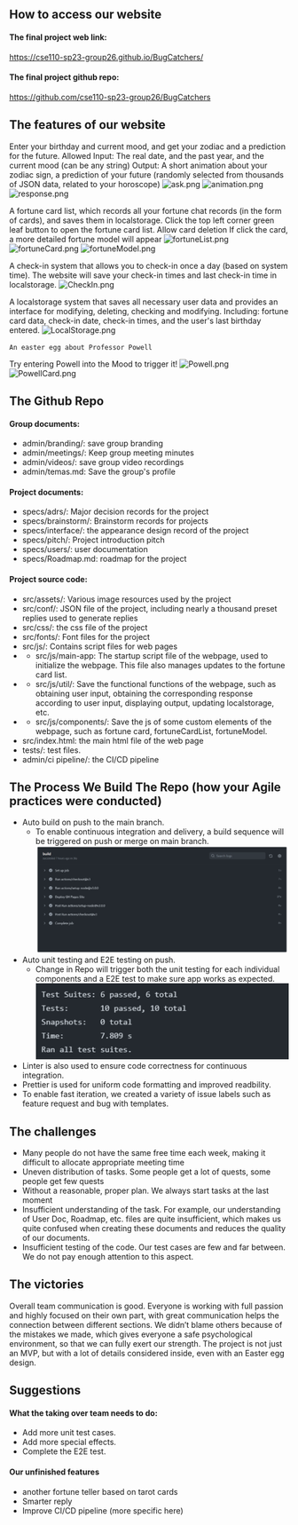 ## How to access our website
#### The final project web link:
https://cse110-sp23-group26.github.io/BugCatchers/

#### The final project github repo:
https://github.com/cse110-sp23-group26/BugCatchers

## The features of our website
Enter your birthday and current mood, and get your zodiac and a prediction for the future.
Allowed Input:  The real date, and the past year, and the current mood (can be any string)
Output: A short animation about your zodiac sign, a prediction of your future (randomly selected from thousands of JSON data, related to your horoscope)
![ask.png](https://img1.imgtp.com/2023/06/14/ZbFS1zkg.png)
![animation.png](https://img1.imgtp.com/2023/06/14/yYfD1v7X.png)
![response.png](https://img1.imgtp.com/2023/06/14/dNFmhmSB.png)

A fortune card list, which records all your fortune chat records (in the form of cards), and saves them in localstorage.
Click the top left corner green leaf button to open the fortune card list.
Allow card deletion
If click the card, a more detailed fortune model will appear
![fortuneList.png](https://img1.imgtp.com/2023/06/14/Q3IVerH9.png)
![fortuneCard.png](https://img1.imgtp.com/2023/06/14/fQvgCeBh.png)
![fortuneModel.png](https://img1.imgtp.com/2023/06/14/NMcJA79C.png)

A check-in system that allows you to check-in once a day (based on system time). The website will save your check-in times and last check-in time in localstorage.
![CheckIn.png](https://img1.imgtp.com/2023/06/14/GGTx8j0f.png)

A localstorage system that saves all necessary user data and provides an interface for modifying, deleting, checking and modifying. Including: fortune card data, check-in date, check-in times, and the user's last birthday entered.
![LocalStorage.png](https://img1.imgtp.com/2023/06/14/N3VwmykU.png)

	An easter egg about Professor Powell
Try entering Powell into the Mood to trigger it!
![Powell.png](https://img1.imgtp.com/2023/06/14/fmZpCR1v.png)
![PowellCard.png](https://img1.imgtp.com/2023/06/14/f4xvzX98.png)


## The Github Repo

#### Group documents:
- admin/branding/: save group branding
- admin/meetings/: Keep group meeting minutes
- admin/videos/: save group video recordings
- admin/temas.md: Save the group's profile

#### Project documents:
- specs/adrs/: Major decision records for the project
- specs/brainstorm/: Brainstorm records for projects
- specs/interface/: the appearance design record of the project
- specs/pitch/: Project introduction pitch
- specs/users/: user documentation
- specs/Roadmap.md: roadmap for the project

#### Project source code:
- src/assets/: Various image resources used by the project
- src/conf/: JSON file of the project, including nearly a thousand preset replies used to generate replies
- src/css/: the css file of the project
- src/fonts/: Font files for the project
- src/js/: Contains script files for web pages
- - src/js/main-app: The startup script file of the webpage, used to initialize the webpage. This file also manages updates to the fortune card list.
- - src/js/util/: Save the functional functions of the webpage, such as obtaining user input, obtaining the corresponding response according to user input, displaying output, updating localstorage, etc.
- - src/js/components/: Save the js of some custom elements of the webpage, such as fortune card, fortuneCardList, fortuneModel.
- src/index.html: the main html file of the web page
- tests/: test files.
- admin/ci pipeline/: the CI/CD pipeline


## The Process We Build The Repo (how your Agile practices were conducted)
- Auto build on push to the main branch.
  - To enable continuous integration and delivery, a build sequence will be triggered on push or merge on main branch.
  ![Build](build.PNG)
- Auto unit testing and E2E testing on push.
  - Change in Repo will trigger both the unit testing for each individual components and a E2E test to make sure app works as expected.
    ![Test](test.PNG)
- Linter is also used to ensure code correctness for continuous integration.
- Prettier is used for uniform code formatting and improved readbility.
- To enable fast iteration, we created a variety of issue labels such as feature request and bug with templates.


## The challenges
- Many people do not have the same free time each week, making it difficult to allocate appropriate meeting time
- Uneven distribution of tasks. Some people get a lot of quests, some people get few quests
- Without a reasonable, proper plan. We always start tasks at the last moment
- Insufficient understanding of the task. For example, our understanding of User Doc, Roadmap, etc. files are quite insufficient, which makes us quite confused when creating these documents and reduces the quality of our documents.
- Insufficient testing of the code. Our test cases are few and far between. We do not pay enough attention to this aspect.

## The victories
Overall team communication is good.
Everyone is working with full passion and highly focused on their own part, with great communication helps the connection between different sections.
We didn’t blame others because of the mistakes we made, which gives everyone a safe psychological environment, so that we can fully exert our strength.
The project is not just an MVP, but with a lot of details considered inside, even with an Easter egg design.


## Suggestions
#### What the taking over team needs to do:
- Add more unit test cases.
- Add more special effects.
- Complete the E2E test.

#### Our unfinished features
- another fortune teller based on tarot cards
- Smarter reply
- Improve CI/CD pipeline (more specific here)
